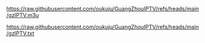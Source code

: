 https://raw.githubusercontent.com/oukuju/GuangZhouIPTV/refs/heads/main/gzIPTV.m3u

https://raw.githubusercontent.com/oukuju/GuangZhouIPTV/refs/heads/main/gzIPTV.txt

